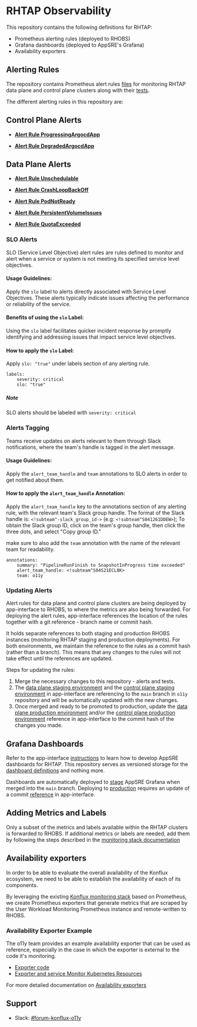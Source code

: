 # RHTAP Observability 

This repository contains the following definitions for RHTAP:
  * Prometheus alerting rules (deployed to RHOBS)
  * Grafana dashboards (deployed to AppSRE's Grafana)
  * Availability exporters

## Alerting Rules

The repository contains Prometheus alert rules [files](rhobs/alerting) for monitoring
RHTAP data plane and control plane clusters along with their [tests](test/promql).


The different alerting rules in this repository are:

## Control Plane Alerts

* [**Alert Rule ProgressingArgocdApp**](https://gitlab.cee.redhat.com/rhtap/docs/sop/-/blob/main/o11y/alert-rule-ProgressingArgocdApp.md)

* [**Alert Rule DegradedArgocdApp**](https://gitlab.cee.redhat.com/rhtap/docs/sop/-/blob/main/o11y/alert-rule-degradedArgocdApp.md)

## Data Plane Alerts

* [**Alert Rule Unschedulable**](https://gitlab.cee.redhat.com/rhtap/docs/sop/-/blob/main/o11y/alert-rule-unschedualablePods.md)

* [**Alert Rule CrashLoopBackOff**](https://gitlab.cee.redhat.com/rhtap/docs/sop/-/blob/main/o11y/alert-rule-crashLoopBackOff.md?ref_type=heads)

* [**Alert Rule PodNotReady**](https://gitlab.cee.redhat.com/rhtap/docs/sop/-/blob/main/o11y/alert-rule-PodNotReady.md?ref_type=heads)

* [**Alert Rule PersistentVolumeIssues**](https://gitlab.cee.redhat.com/rhtap/docs/sop/-/blob/main/o11y/alert-rule-pesistentVolumeIssues.md?ref_type=heads)

* [**Alert Rule QuotaExceeded**](https://gitlab.cee.redhat.com/rhtap/docs/sop/-/blob/main/o11y/alert-rule-QuotaExceeded.md)

### SLO Alerts

SLO (Service Level Objective) alert rules are rules defined to monitor and alert 
when a service or system is not meeting its specified service level objectives.

#### Usage Guidelines:

Apply the `slo` label to alerts directly associated with Service Level Objectives.
These alerts typically indicate issues affecting the performance or reliability of the service.

#### Benefits of using the `slo` Label:

Using the `slo` label facilitates quicker incident response by
promptly identifying and addressing issues that impact service level objectives.
  
#### How to apply the `slo` Label:

Apply `slo: "true"` under labels section of any alerting rule.
  ```
  labels:
      severity: critical
      slo: "true"
  ```
##### Note
SLO alerts should be labeled with `severity: critical`

### Alerts Tagging

Teams receive updates on alerts relevant to them through Slack notifications, 
where the team's handle is tagged in the alert message.

#### Usage Guidelines:

Apply the `alert_team_handle` and `team` annotations to SLO alerts in order to get notified about them.
  
#### How to apply the `alert_team_handle` Annotation:

Apply the `alert_team_handle` key to the annotations section of any alerting rule,
with the relevant team's Slack group handle.
The format of the Slack handle is: `<!subteam^-slack_group_id->` (e.g: `<!subteam^S041261DDEW>`);
To obtain the Slack group ID, click on the team's group handle, then click the three dots, and select "Copy group ID."

make sure to also add the `team` annotation with the name of the relevant team for readability.
  ```
  annotations:
      summary: "PipelineRunFinish to SnapshotInProgress time exceeded"
      alert_team_handle: <!subteam^S04S21ECL8K>
      team: o11y
  ```

### Updating Alerts

Alert rules for data plane and control plane clusters are being deployed by app-interface 
to RHOBS, to where the metrics are also being forwarded. For deploying the 
alert rules, app-interface references the location of the rules together with a git 
reference - branch name or commit hash.

It holds separate references to both staging and production RHOBS instances (monitoring
RHTAP staging and production deployments). For both environments, we maintain the
reference to the rules as a commit hash (rather than a branch). This means that any
changes to the rules will not take effect until the references are updated.

Steps for updating the rules:

1. Merge the necessary changes to this repository - alerts and tests.
2. The
[data plane staging environment](https://gitlab.cee.redhat.com/service/app-interface/-/blob/master/data/services/stonesoup/cicd/saas-rhtap-rules.yaml#L35)
and the
[control plane staging environment](https://gitlab.cee.redhat.com/service/app-interface/-/blob/master/data/services/stonesoup/cicd/saas-rhtap-rules.yaml#L49)
in app-interface are referencing to the `main` branch in `o11y` repository  and will be automatically updated with the new changes.
3. Once merged and ready to be promoted to production, update the
[data plane production environment](https://gitlab.cee.redhat.com/service/app-interface/-/blob/master/data/services/stonesoup/cicd/saas-rhtap-rules.yaml#L39) 
and/or the
[control plane production environment](https://gitlab.cee.redhat.com/service/app-interface/-/blob/master/data/services/stonesoup/cicd/saas-rhtap-rules.yaml#L53) 
reference in app-interface to the commit hash of the changes you made.

## Grafana Dashboards

Refer to the app-interface [instructions](
https://gitlab.cee.redhat.com/service/app-interface/-/blob/master/docs/app-sre/monitoring.md#visualization-with-grafana)
to learn how to develop AppSRE dashboards for RHTAP. This repository serves as
versioned storage for the [dashboard definitions](dashboards/) and nothing more.

Dashboards are automatically deployed to [stage](https://grafana.stage.devshift.net) AppSRE Grafana when merged into the `main` branch.
Deploying to [production](https://grafana.app-sre.devshift.net/) requires an update of a commit
[reference](https://gitlab.cee.redhat.com/service/app-interface/-/blob/b03e4336a3223ec7b90dc9bc69707c9ee0ff9af6/data/services/stonesoup/cicd/saas-stonesoup-dashboards.yml#L37)
in app-interface.

## Adding Metrics and Labels

Only a subset of the metrics and labels available within the RHTAP clusters is forwarded
to RHOBS. If additional metrics or labels are needed, add them by following the steps
described in the
[monitoring stack documentation](https://github.com/redhat-appstudio/infra-deployments/blob/main/components/monitoring/prometheus/README.md#federation-and-remote-write)

## Availability exporters

In order to be able to evaluate the overall availability of the Konflux ecosystem, we
need to be able to establish the availability of each of its components.

By leveraging the existing [Konflux monitoring stack](https://gitlab.cee.redhat.com/konflux/docs/documentation/-/blob/main/o11y/monitoring/monitoring.md)
based on Prometheus, we create Prometheus exporters that generate metrics that are
scraped by the User Workload Monitoring Prometheus instance and remote-written to RHOBS.

### Availability Exporter Example
The o11y team provides an example availability exporter that can be used as reference,
especially in the case in which the exporter is external to the code it's monitoring.

- [Exporter code](https://github.com/redhat-appstudio/o11y/tree/main/exporters/dsexporter)
- [Exporter and service Monitor Kubernetes Resources](https://github.com/redhat-appstudio/o11y/tree/main/config/exporters/monitoring/grafana/base)

For more detailed documentation on [Availability exporters](https://gitlab.cee.redhat.com/konflux/docs/documentation/-/blob/main/o11y/monitoring/availability_exporters.md?ref_type=heads)

## Support

- Slack: [#forum-konflux-o11y](https://app.slack.com/client/E030G10V24F/C04FDFTF8EB)
